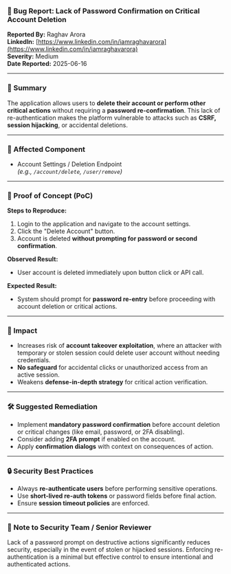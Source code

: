 ### 🐞 Bug Report: Lack of Password Confirmation on Critical Account Deletion

**Reported By:** Raghav Arora  
**LinkedIn:** [https://www.linkedin.com/in/iamraghavarora](https://www.linkedin.com/in/iamraghavarora)  
**Severity:** Medium  
**Date Reported:** 2025-06-16

---

### 📄 Summary

The application allows users to **delete their account or perform other critical actions** without requiring a **password re-confirmation**. This lack of re-authentication makes the platform vulnerable to attacks such as **CSRF, session hijacking**, or accidental deletions.

---

### 📌 Affected Component

- Account Settings / Deletion Endpoint  
  *(e.g., `/account/delete`, `/user/remove`)*

---

### 🚨 Proof of Concept (PoC)

**Steps to Reproduce:**

1. Login to the application and navigate to the account settings.
2. Click the "Delete Account" button.
3. Account is deleted **without prompting for password or second confirmation**.

**Observed Result:**
- User account is deleted immediately upon button click or API call.

**Expected Result:**
- System should prompt for **password re-entry** before proceeding with account deletion or critical actions.

---

### 🎯 Impact

- Increases risk of **account takeover exploitation**, where an attacker with temporary or stolen session could delete user account without needing credentials.
- **No safeguard** for accidental clicks or unauthorized access from an active session.
- Weakens **defense-in-depth strategy** for critical action verification.

---

### 🛠️ Suggested Remediation

- Implement **mandatory password confirmation** before account deletion or critical changes (like email, password, or 2FA disabling).
- Consider adding **2FA prompt** if enabled on the account.
- Apply **confirmation dialogs** with context on consequences of action.

---

### 🔒 Security Best Practices

- Always **re-authenticate users** before performing sensitive operations.
- Use **short-lived re-auth tokens** or password fields before final action.
- Ensure **session timeout policies** are enforced.

---

### 🙏 Note to Security Team / Senior Reviewer

Lack of a password prompt on destructive actions significantly reduces security, especially in the event of stolen or hijacked sessions. Enforcing re-authentication is a minimal but effective control to ensure intentional and authenticated actions.
